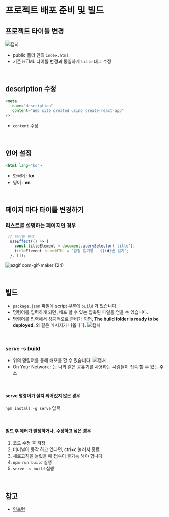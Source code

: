 # 프로젝트 배포 준비 및 빌드

## 프로젝트 타이틀 변경
![캡처](https://user-images.githubusercontent.com/87301268/163674697-c241f2ca-77a2-4be3-84c9-654b4a05d250.JPG)

- public 폴더 안의 `index.html` 
- 기존 HTML 타이틀 변경과 동일하게 `title` 태그 수정

<br>

## description 수정
```html
<meta
   name="description"
   content="Web site created using create-react-app"
/>
```

- `content` 수정

<br>

## 언어 설정
```html
<html lang="ko">
```
- 한국어 : __ko__
- 영어 : __en__

<br>

## 페이지 마다 타이틀 변경하기
### 리스트를 설명하는 페이지인 경우
```js
 // 타이틀 변경
  useEffect(() => {
    const titleElement = document.querySelector('title');
    titleElement.innerHTML = `감정 일기장 - ${id}번 일기`;
  }, []);
```

![ezgif com-gif-maker (24)](https://user-images.githubusercontent.com/87301268/163675032-4a539a08-5322-4e00-b4bd-33b92ca219cc.gif)

<br>

## 빌드
- `package.json` 파일에 script 부분에 `build` 가 있습니다.
- 명령어를 입력하게 되면, 배포 할 수 있는 압축된 파일을 얻을 수 있습니다.
- 명령어를 입력해서 성공적으로 준비가 되면, __The build folder is ready to be deployed.__ 와 같은 메시지가 나옵니다.
![캡처](https://user-images.githubusercontent.com/87301268/163675357-8afb337a-7502-4c3e-8413-07b105f6138e.JPG)


<br>

### serve -s build
- 위의 명렁어를 통해 배포를 할 수 있습니다. 
![캡처](https://user-images.githubusercontent.com/87301268/163675651-20629677-2e05-454b-b241-3e8341a6d6e4.JPG)
- On Your Network : 는 나와 같은 공유기를 사용하는 사람들이 접속 할 수 있는 주소


<br>

#### serve 명령어가 설치 되어있지 않은 경우
`npm install -g serve` 입력

<br>

#### 빌드 후 에러가 발생하거나, 수정하고 싶은 경우
1. 코드 수정 후 저장
2. 터미널이 동작 하고 있다면, ctrl+c 눌러서 종료
3. 새로고침을 눌렀을 때 접속이 불가능 해야 합니다.
4. `npm run build` 실행
5. `serve -s build` 실행

<br>

## 참고
- [인프런](https://www.inflearn.com/course/%ED%95%9C%EC%9E%85-%EB%A6%AC%EC%95%A1%ED%8A%B8/dashboard)